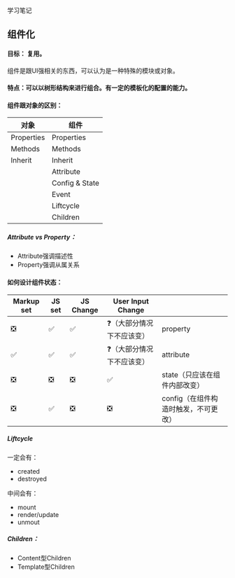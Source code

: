学习笔记



## 组件化



#### 目标： 复用。

组件是跟UI强相关的东西，可以认为是一种特殊的模块或对象。

#### 特点：可以以树形结构来进行组合。有一定的模板化的配置的能力。

#### 组件跟对象的区别：

| 对象       | 组件           |
| ---------- | -------------- |
| Properties | Properties     |
| Methods    | Methods        |
| Inherit    | Inherit        |
|            | Attribute      |
|            | Config & State |
|            | Event          |
|            | Liftcycle      |
|            | Children       |



##### Attribute vs Property：

- Attribute强调描述性
- Property强调从属关系



#### 如何设计组件状态：

| Markup set | JS set | JS Change | User Input Change         |                                      |
| ---------- | ------ | --------- | ------------------------- | ------------------------------------ |
| ❎          | ✅      | ✅         | ❓（大部分情况下不应该变） | property                             |
| ✅          | ✅      | ✅         | ❓（大部分情况下不应该变） | attribute                            |
| ❎          | ❎      | ❎         | ✅                         | state（只应该在组件内部改变）        |
| ❎          | ✅      | ❎         | ❎                         | config（在组件构造时触发，不可更改） |



##### Liftcycle

一定会有：

- created
- destroyed

中间会有：

- mount
- render/update
- unmout



##### Children：

- Content型Children
- Template型Children

